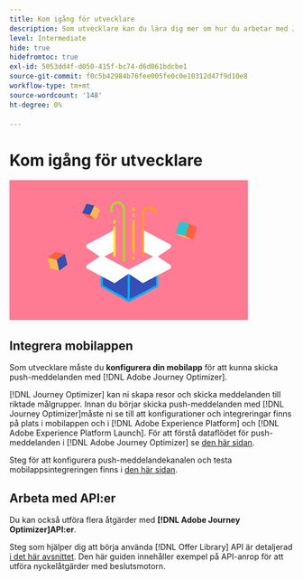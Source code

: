 ```yaml
---
title: Kom igång för utvecklare
description: Som utvecklare kan du lära dig mer om hur du arbetar med Journey Optimizer
level: Intermediate
hide: true
hidefromtoc: true
exl-id: 5053dd4f-d050-415f-bc74-d6d061bdcbe1
source-git-commit: f0c5b42984b76fee005fe0c0e10312d47f9d10e8
workflow-type: tm+mt
source-wordcount: '148'
ht-degree: 0%

---
```


# Kom igång för utvecklare

![utvecklare](assets/do-not-localize/user-3.png)

## Integrera mobilappen

Som utvecklare måste du **konfigurera din mobilapp** för att kunna skicka push-meddelanden med [!DNL Adobe Journey Optimizer].

[!DNL Journey Optimizer] kan ni skapa resor och skicka meddelanden till riktade målgrupper. Innan du börjar skicka push-meddelanden med [!DNL Journey Optimizer]måste ni se till att konfigurationer och integreringar finns på plats i mobilappen och i [!DNL Adobe Experience Platform] och [!DNL Adobe Experience Platform Launch]. För att förstå dataflödet för push-meddelanden i [!DNL Adobe Journey Optimizer] se [den här sidan](../push-gs.md).

Steg för att konfigurera push-meddelandekanalen och testa mobilappsintegreringen finns i [den här sidan](../push-configuration.md).

## Arbeta med API:er

Du kan också utföra flera åtgärder med **[!DNL Adobe Journey Optimizer]API:er**.

Steg som hjälper dig att börja använda [!DNL Offer Library] API är detaljerad [i det här avsnittet](../offers/api-reference/getting-started.md). Den här guiden innehåller exempel på API-anrop för att utföra nyckelåtgärder med beslutsmotorn.

